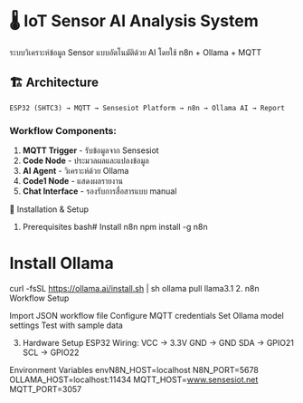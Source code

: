 # 🌡️ IoT Sensor AI Analysis System

ระบบวิเคราะห์ข้อมูล Sensor แบบอัตโนมัติด้วย AI โดยใช้ n8n + Ollama + MQTT

## 🏗️ **Architecture**

```
ESP32 (SHTC3) → MQTT → Sensesiot Platform → n8n → Ollama AI → Report
```

### **Workflow Components:**
1. **MQTT Trigger** - รับข้อมูลจาก Sensesiot
2. **Code Node** - ประมวลผลและแปลงข้อมูล  
3. **AI Agent** - วิเคราะห์ด้วย Ollama
4. **Code1 Node** - แสดงผลรายงาน
5. **Chat Interface** - รองรับการสื่อสารแบบ manual



🚀 Installation & Setup
1. Prerequisites
bash# Install n8n
npm install -g n8n

# Install Ollama
curl -fsSL https://ollama.ai/install.sh | sh
ollama pull llama3.1
2. n8n Workflow Setup

Import JSON workflow file
Configure MQTT credentials
Set Ollama model settings
Test with sample data

3. Hardware Setup
ESP32 Wiring:
VCC  → 3.3V
GND  → GND
SDA  → GPIO21
SCL  → GPIO22



Environment Variables
envN8N_HOST=localhost
N8N_PORT=5678
OLLAMA_HOST=localhost:11434
MQTT_HOST=www.sensesiot.net
MQTT_PORT=3057
